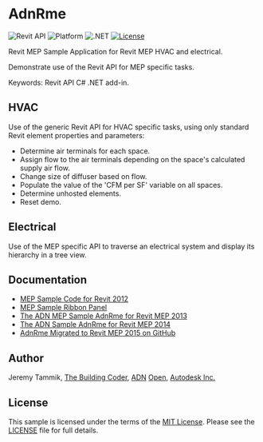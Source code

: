 # AdnRme

![Revit API](https://img.shields.io/badge/Revit%20API-2021-blue.svg)
![Platform](https://img.shields.io/badge/platform-Windows-lightgray.svg)
![.NET](https://img.shields.io/badge/.NET-4.8-blue.svg)
[![License](http://img.shields.io/:license-mit-blue.svg)](http://opensource.org/licenses/MIT)

Revit MEP Sample Application for Revit MEP HVAC and electrical.

Demonstrate use of the Revit API for MEP specific tasks.

Keywords: Revit API C# .NET add-in.

## HVAC

Use of the generic Revit API for HVAC specific tasks, using only standard Revit element properties and parameters:

- Determine air terminals for each space.
- Assign flow to the air terminals depending on the space's calculated supply air flow.
- Change size of diffuser based on flow.
- Populate the value of the 'CFM per SF' variable on all spaces.
- Determine unhosted elements.
- Reset demo.

## Electrical

Use of the MEP specific API to traverse an electrical system and display its hierarchy in a tree view.


## Documentation

- [MEP Sample Code for Revit 2012](https://thebuildingcoder.typepad.com/blog/2011/08/mep-sample-code-for-revit-2012.html)
- [MEP Sample Ribbon Panel](http://thebuildingcoder.typepad.com/blog/2009/08/mep-sample-ribbon-panel.html)
- [The ADN MEP Sample AdnRme for Revit MEP 2013](http://thebuildingcoder.typepad.com/blog/2012/05/the-adn-mep-sample-adnrme-for-revit-mep-2013.html)
- [The ADN Sample AdnRme for Revit MEP 2014](http://thebuildingcoder.typepad.com/blog/2013/06/the-adn-sample-adnrme-for-revit-mep-2014.html)
- [AdnRme Migrated to Revit MEP 2015 on GitHub](http://thebuildingcoder.typepad.com/blog/2014/06/adnrme-migrated-to-revit-mep-2015-on-github.html)

## Author

Jeremy Tammik,
[The Building Coder](http://thebuildingcoder.typepad.com),
[ADN](http://www.autodesk.com/adn)
[Open](http://www.autodesk.com/adnopen),
[Autodesk Inc.](http://www.autodesk.com)


## License

This sample is licensed under the terms of the [MIT License](http://opensource.org/licenses/MIT).
Please see the [LICENSE](LICENSE) file for full details.
